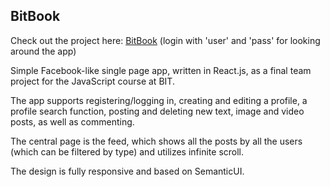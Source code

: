 ## BitBook

Check out the project here: [BitBook](https://jelenabircevic.github.io/bit-book) (login with 'user' and 'pass' for looking around the app)

Simple Facebook-like single page app, written in React.js, as a final team project for the JavaScript course at BIT.

The app supports registering/logging in, creating and editing a profile, a profile search function, posting and deleting new text, image and video posts, as well as commenting.

The central page is the feed, which shows all the posts by all the users (which can be filtered by type) and utilizes infinite scroll.

The design is fully responsive and based on SemanticUI.
